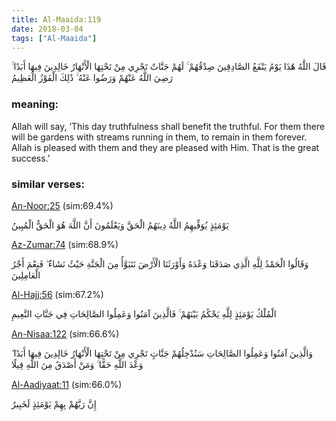 ```yaml
---
title: Al-Maaida:119
date: 2018-03-04
tags: ["Al-Maaida"]
---
```

قَالَ اللَّهُ هَٰذَا يَوْمُ يَنْفَعُ الصَّادِقِينَ صِدْقُهُمْ ۚ لَهُمْ جَنَّاتٌ تَجْرِي مِنْ تَحْتِهَا الْأَنْهَارُ خَالِدِينَ فِيهَا أَبَدًا ۚ رَضِيَ اللَّهُ عَنْهُمْ وَرَضُوا عَنْهُ ۚ ذَٰلِكَ الْفَوْزُ الْعَظِيمُ
### meaning: 
Allah will say, ‘This day truthfulness shall benefit the truthful. For them there will be gardens with streams running in them, to remain in them forever. Allah is pleased with them and they are pleased with Him. That is the great success.’
### similar verses: 

[An-Noor:25](/24/25) (sim:69.4%)

يَوْمَئِذٍ يُوَفِّيهِمُ اللَّهُ دِينَهُمُ الْحَقَّ وَيَعْلَمُونَ أَنَّ اللَّهَ هُوَ الْحَقُّ الْمُبِينُ

[Az-Zumar:74](/39/74) (sim:68.9%)

وَقَالُوا الْحَمْدُ لِلَّهِ الَّذِي صَدَقَنَا وَعْدَهُ وَأَوْرَثَنَا الْأَرْضَ نَتَبَوَّأُ مِنَ الْجَنَّةِ حَيْثُ نَشَاءُ ۖ فَنِعْمَ أَجْرُ الْعَامِلِينَ

[Al-Hajj:56](/22/56) (sim:67.2%)

الْمُلْكُ يَوْمَئِذٍ لِلَّهِ يَحْكُمُ بَيْنَهُمْ ۚ فَالَّذِينَ آمَنُوا وَعَمِلُوا الصَّالِحَاتِ فِي جَنَّاتِ النَّعِيمِ

[An-Nisaa:122](/4/122) (sim:66.6%)

وَالَّذِينَ آمَنُوا وَعَمِلُوا الصَّالِحَاتِ سَنُدْخِلُهُمْ جَنَّاتٍ تَجْرِي مِنْ تَحْتِهَا الْأَنْهَارُ خَالِدِينَ فِيهَا أَبَدًا ۖ وَعْدَ اللَّهِ حَقًّا ۚ وَمَنْ أَصْدَقُ مِنَ اللَّهِ قِيلًا

[Al-Aadiyaat:11](/100/11) (sim:66.0%)

إِنَّ رَبَّهُمْ بِهِمْ يَوْمَئِذٍ لَخَبِيرٌ
